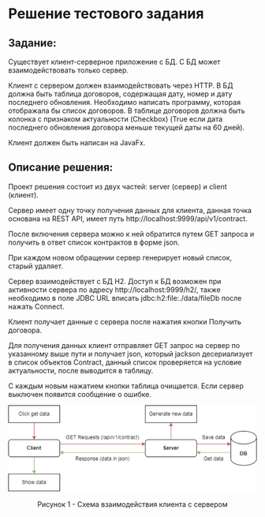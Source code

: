 # Решение тестового задания

## Задание:
Существует клиент-серверное приложение с БД. С БД может взаимодействовать только сервер.

Клиент с сервером должен взаимодействовать через HTTP. В БД должна быть таблица договоров, содержащая дату, номер и дату последнего обновления.
Необходимо написать программу, которая отображала бы список договоров. В таблице договоров должна быть колонка с признаком актуальности (Checkbox) (True если дата последнего обновления договора меньше текущей даты на 60 дней).

Клиент должен быть написан на JavaFx.

## Описание решения:
Проект решения состоит из двух частей: server (сервер) и client (клиент).

Сервер имеет одну точку получения данных для клиента, данная точка основана на REST API, имеет путь http://localhost:9999/api/v1/contract.

После включения сервера можно к ней обратится путем GET запроса и получить в ответ список контрактов в форме json.

При каждом новом обращении сервер генерирует новый список, старый удаляет.

Сервер взаимодействует с БД H2. Доступ к БД возможен при активности сервера по адресу http://localhost:9999/h2/, также необходимо в поле JDBC URL вписать jdbc:h2:file:./data/fileDb после нажать Connect.

Клиент получает данные с сервера после нажатия кнопки Получить договора.

Для получения данных клиент отправляет GET запрос на сервер по указанному выше пути и получает json, который jackson десериализует в список объектов Contract, данный список проверяется на условие актуальности, после выводится в таблицу.

С каждым новым нажатием кнопки таблица очищается. Если сервер выключен появится сообщение о ошибке.

<p align="center">
<img  src="https://github.com/intTWONEh/test_task_from_bars/blob/master/scheme.png" alt="scheme.png">
</p>
<p align="center">
Рисунок 1 - Схема взаимодействия клиента с сервером
</p>
